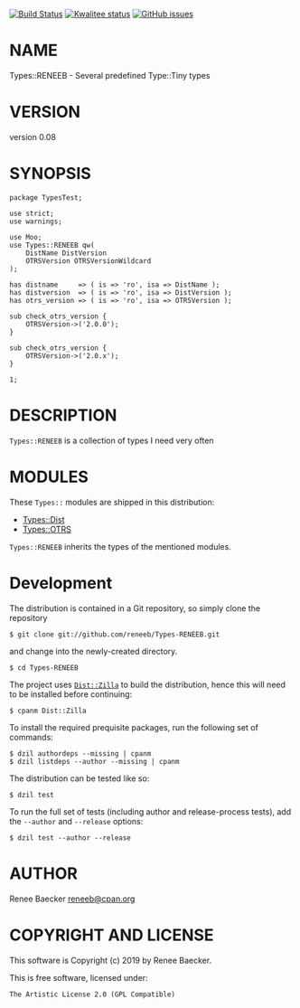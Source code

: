 [![Build Status](https://travis-ci.org/reneeb/Types-RENEEB.svg?branch=master)](https://travis-ci.org/reneeb/Types-RENEEB)
[![Kwalitee status](http://cpants.cpanauthors.org/dist/Types-RENEEB.png)](http://cpants.charsbar.org/dist/overview/Types-RENEEB)
[![GitHub issues](https://img.shields.io/github/issues/reneeb/Types-RENEEB.svg)](https://github.com/reneeb/Types-RENEEB/issues)

# NAME

Types::RENEEB - Several predefined Type::Tiny types

# VERSION

version 0.08

# SYNOPSIS

    package TypesTest;

    use strict;
    use warnings;

    use Moo;
    use Types::RENEEB qw(
        DistName DistVersion
        OTRSVersion OTRSVersionWildcard
    );

    has distname     => ( is => 'ro', isa => DistName );
    has distversion  => ( is => 'ro', isa => DistVersion );
    has otrs_version => ( is => 'ro', isa => OTRSVersion );

    sub check_otrs_version {
        OTRSVersion->('2.0.0');
    }

    sub check_otrs_version {
        OTRSVersion->('2.0.x');
    }

    1;

# DESCRIPTION

`Types::RENEEB` is a collection of types I need very often

# MODULES

These `Types::` modules are shipped in this distribution:

- [Types::Dist](https://metacpan.org/pod/Types::Dist)
- [Types::OTRS](https://metacpan.org/pod/Types::OTRS)

`Types::RENEEB` inherits the types of the mentioned modules.



# Development

The distribution is contained in a Git repository, so simply clone the
repository

```
$ git clone git://github.com/reneeb/Types-RENEEB.git
```

and change into the newly-created directory.

```
$ cd Types-RENEEB
```

The project uses [`Dist::Zilla`](https://metacpan.org/pod/Dist::Zilla) to
build the distribution, hence this will need to be installed before
continuing:

```
$ cpanm Dist::Zilla
```

To install the required prequisite packages, run the following set of
commands:

```
$ dzil authordeps --missing | cpanm
$ dzil listdeps --author --missing | cpanm
```

The distribution can be tested like so:

```
$ dzil test
```

To run the full set of tests (including author and release-process tests),
add the `--author` and `--release` options:

```
$ dzil test --author --release
```

# AUTHOR

Renee Baecker <reneeb@cpan.org>

# COPYRIGHT AND LICENSE

This software is Copyright (c) 2019 by Renee Baecker.

This is free software, licensed under:

    The Artistic License 2.0 (GPL Compatible)
